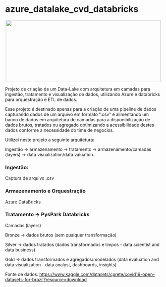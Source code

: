 # azure_datalake_cvd_databricks


<p align="center">
  <img width="500" height="200" src="https://github.com/BrunoGeraldine/azure_datalake_cvd_databricks/assets/87772120/fda00310-963e-4d3c-985e-29aa4698a7c7"
       </p>

Projeto de criação de um Data-Lake com arquitetura em camadas para ingestão, tratamento e visualização de dados, utilizando Azure e databricks para orquestração e ETL de dados.

Esse projeto é destinado apenas para a criação de uma pipeline de dados capturando dados de um arquivo em formato ".csv" e alimentando um banco de dados em arquitetura de camadas para a disponibilização de dados brutos, tratados ou agregado optimizando a acessibilidade destes dados conforme a necessidade do time de negocios.

Utilizei neste projeto a seguinte arquitetura:

Ingestão → armazenamento → tratamento → armazenamento/camadas (layers) → data visualization/data valuation.

### Ingestão:
Captura de arquivo .csv

### Armazenamento e Orquestração

Azure DataBricks

### Tratamento → PysPark Databricks

Camadas (layers)

Bronze → dados brutos (sem qualquer transformação) 

Silver → dados tratados (dados transformados e limpos - data scientist and data business)

Gold → dados transformados e agregados/modelados (data evaluation and data visualization - data analyst, dashboards, insights)



Fonte de dados: 
https://www.kaggle.com/datasets/cprete/covid19-open-datasets-for-brazil?resource=download


